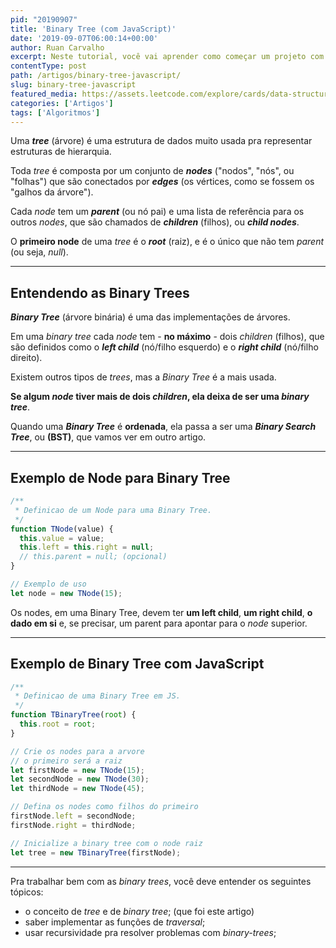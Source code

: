 ```yaml
---
pid: "20190907"
title: 'Binary Tree (com JavaScript)'
date: '2019-09-07T06:00:14+00:00'
author: Ruan Carvalho
excerpt: Neste tutorial, você vai aprender como começar um projeto com Bootstrap 4 e os conceitos básicos.
contentType: post
path: /artigos/binary-tree-javascript/
slug: binary-tree-javascript
featured_media: https://assets.leetcode.com/explore/cards/data-structure-tree/img
categories: ['Artigos']
tags: ['Algoritmos']
---
```

Uma ***tree*** (árvore) é uma estrutura de dados muito usada pra representar estruturas de hierarquia.

Toda _tree_ é composta por um conjunto de ***nodes*** ("nodos", "nós", ou "folhas") que são conectados por ***edges*** (os vértices, como se fossem os "galhos da árvore").

Cada _node_ tem um ***parent*** (ou nó pai) e uma lista de referência para os outros _nodes_, que são chamados de ***children*** (filhos), ou ***child nodes***.

O **primeiro node** de uma _tree_ é o ***root*** (raiz), e é o único que não tem _parent_ (ou seja, _null_).

----

## Entendendo as Binary Trees

***Binary Tree*** (árvore binária) é uma das implementações de árvores. 

Em uma _binary tree_ cada _node_ tem - **no máximo** - dois _children_ (filhos), que são definidos como o ***left child*** (nó/filho esquerdo) e o ***right child*** (nó/filho direito).

Existem outros tipos de _trees_, mas a _Binary Tree_ é a mais usada.

**Se algum _node_ tiver mais de dois _children_, ela deixa de ser uma _binary tree_**.

Quando uma **_Binary Tree_** é **ordenada**, ela passa a ser uma ***Binary Search Tree***, ou **(BST)**, que vamos ver em outro artigo.

----

## Exemplo de Node para Binary Tree

```js
/**
 * Definicao de um Node para uma Binary Tree.
 */
function TNode(value) {
  this.value = value;
  this.left = this.right = null;
  // this.parent = null; (opcional)
}

// Exemplo de uso
let node = new TNode(15);
```

Os nodes, em uma Binary Tree, devem ter **um left child**, **um right child**, **o dado em si** e, se precisar, um parent para apontar para o _node_ superior.

----

## Exemplo de Binary Tree com JavaScript

```js
/**
 * Definicao de uma Binary Tree em JS.
 */
function TBinaryTree(root) {
  this.root = root;
}

// Crie os nodes para a arvore
// o primeiro será a raiz
let firstNode = new TNode(15);
let secondNode = new TNode(30);
let thirdNode = new TNode(45);

// Defina os nodes como filhos do primeiro
firstNode.left = secondNode;
firstNode.right = thirdNode;

// Inicialize a binary tree com o node raiz
let tree = new TBinaryTree(firstNode);
```

----


Pra trabalhar bem com as _binary trees_, você deve entender os seguintes tópicos:

* o conceito de _tree_ e de  _binary tree_; (que foi este artigo)
* saber implementar as funções de _traversal_; 
* usar recursividade pra resolver problemas com _binary-trees_;